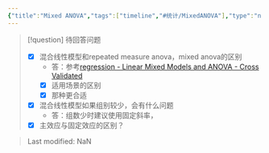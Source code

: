```yaml
---
{"title":"Mixed ANOVA","tags":["timeline","#统计/MixedANOVA"],"type":"notes","date":"2023-01-30","aliases":null,"abstract":null,"dg-publish":true,"permalink":"/000-notes/001/mixed-anova/","dgPassFrontmatter":true}
---
```




>[!question] 待回答问题
>- [x] 混合线性模型和repeated measure anova，mixed anova的区别
>	- 答：参考[regression - Linear Mixed Models and ANOVA - Cross Validated](https://stats.stackexchange.com/questions/234277/linear-mixed-models-and-anova#:~:text=ANOVA%20models%20have%20the%20feature,model%20or%20just%20mixed%20model)
>	- [x] 适用场景的区别
>	- [x] 那种更合适
>- [x] 混合线性模型如果组别较少，会有什么问题
>	- 答：组数少时建议使用固定斜率，
>- [x] 主效应与固定效应的区别？




> Last modified: NaN